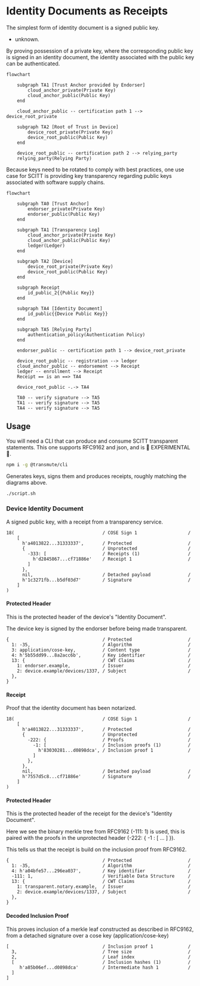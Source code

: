 # Identity Documents as Receipts

The simplest form of identity document is a signed public key.

- unknown.

By proving possession of a private key, where the corresponding public key is signed in an identity document,
the identity associated with the public key can be authenticated.

```mermaid
flowchart

    subgraph TA1 [Trust Anchor provided by Endorser]
        cloud_anchor_private(Private Key)
        cloud_anchor_public(Public Key)
    end

    cloud_anchor_public -- certification path 1 --> device_root_private

    subgraph TA2 [Root of Trust in Device]
        device_root_private(Private Key)
        device_root_public(Public Key)
    end

    device_root_public -- certification path 2 --> relying_party
    relying_party(Relying Party)
```

Because keys need to be rotated to comply with best practices, 
one use case for SCITT is providing key transparency regarding public keys associated with software supply chains.

```mermaid
flowchart

    subgraph TA0 [Trust Anchor]
        endorser_private(Private Key)
        endorser_public(Public Key)
    end

    subgraph TA1 [Transparency Log]
        cloud_anchor_private(Private Key)
        cloud_anchor_public(Public Key)
        ledger(Ledger)
    end

    subgraph TA2 [Device]
        device_root_private(Private Key)
        device_root_public(Public Key)
    end

    subgraph Receipt
        id_public_2{{Public Key}}
    end

    subgraph TA4 [Identity Document]
        id_public{{Device Public Key}}
    end

    subgraph TA5 [Relying Party]
        authentication_policy(Authentication Policy)
    end

    endorser_public -- certification path 1 --> device_root_private

    device_root_public -- registration --> ledger
    cloud_anchor_public -- endorsement --> Receipt
    ledger -- enrollment --> Receipt
    Receipt == is an ==> TA4

    device_root_public -.-> TA4

    TA0 -- verify signature --> TA5
    TA1 -- verify signature --> TA5
    TA4 -- verify signature --> TA5

```

## Usage

You will need a CLI that can produce and consume SCITT transparent statements.
This one supports RFC9162 and json, and is 🚧 EXPERIMENTAL 🚧.

```sh
npm i -g @transmute/cli
```

Generates keys, signs them and produces receipts, roughly matching the diagrams above.

```sh
./script.sh
```

### Device Identity Document

A signed public key, with a receipt from a transparency service.

~~~~ cbor-diag
18(                                 / COSE Sign 1                   /
    [
      h'a4013822...31333337',       / Protected                     /
      {                             / Unprotected                   /
        -333: [                     / Receipts (1)                  /
          h'd2845867...cf71886e'    / Receipt 1                     /
        ]
      },
      nil,                          / Detached payload              /
      h'1c3271fb...b5df03d7'        / Signature                     /
    ]
)
~~~~

#### Protected Header

This is the protected header of the device's "Identity Document".

The device key is signed by the endorser before being made transparent.

~~~~ cbor-diag
{                                   / Protected                     /
  1: -35,                           / Algorithm                     /
  3: application/cose-key,          / Content type                  /
  4: h'5b55dd99...8a2acc6b',        / Key identifier                /
  13: {                             / CWT Claims                    /
    1: endorser.example,            / Issuer                        /
    2: device.example/devices/1337, / Subject                       /
  },
}
~~~~

#### Receipt

Proof that the identity document has been notarized.

~~~~ cbor-diag
18(                                 / COSE Sign 1                   /
    [
      h'a4013822...31333337',       / Protected                     /
      {                             / Unprotected                   /
        -222: {                     / Proofs                        /
          -1: [                     / Inclusion proofs (1)          /
            h'83030281...d0898dca', / Inclusion proof 1             /
          ]
        },
      },
      nil,                          / Detached payload              /
      h'7557d5c8...cf71886e'        / Signature                     /
    ]
)
~~~~

#### Protected Header

This is the protected header of the receipt for the device's "Identity Document".

Here we see the binary merkle tree from RFC9162 (-111: 1) is used, 
this is paired with the proofs in the unprotected header (-222: { -1 : [ ... ] }).

This tells us that the receipt is build on the inclusion proof from RFC9162.

~~~~ cbor-diag
{                                   / Protected                     /
  1: -35,                           / Algorithm                     /
  4: h'a04bfe57...296ea037',        / Key identifier                /
  -111: 1,                          / Verifiable Data Structure     /
  13: {                             / CWT Claims                    /
    1: transparent.notary.example,  / Issuer                        /
    2: device.example/devices/1337, / Subject                       /
  },
}
~~~~

#### Decoded Inclusion Proof

This proves inclusion of a merkle leaf constructed as described in RFC9162,
from a detached signature over a cose key (application/cose-key)

~~~~ cbor-diag
[                                   / Inclusion proof 1             /
  3,                                / Tree size                     /
  2,                                / Leaf index                    /
  [                                 / Inclusion hashes (1)          /
     h'a85b06ef...d0898dca'         / Intermediate hash 1           /
  ]
]
~~~~